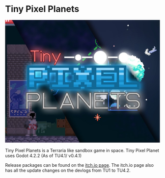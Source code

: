 # Tiny Pixel Planets

![FinalThumbnail.jpg](https://github.com/Stevepetoskey/TinyPixelPlanetsPublic/blob/e09e8cbaa03b0d21f48765cd13aaa2102ac7510f/FinalThumbnail.jpg)

Tiny Pixel Planets is a Terraria like sandbox game in space. 
Tiny Pixel Planet uses Godot 4.2.2 (As of TU4.1/ v0.4.1)

Release packages can be found on the [itch.io page](https://sp-possibilities.itch.io/tiny-pixel-planets).
The itch.io page also has all the update changes on the devlogs from TU1 to TU4.2.
